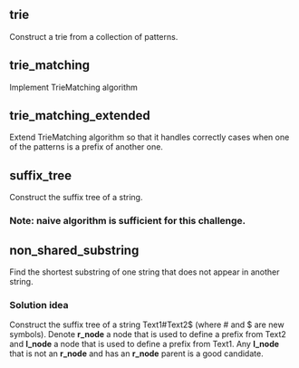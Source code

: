 ## trie
Construct a trie from a collection of patterns.

## trie_matching
Implement TrieMatching algorithm

## trie_matching_extended
Extend TrieMatching algorithm so that it handles correctly cases when one of the patterns is a
prefix of another one.

## suffix_tree
Construct the suffix tree of a string.
### Note: naive algorithm is sufficient for this challenge.

## non_shared_substring
Find the shortest substring of one string that does not appear in another string.
### Solution idea
Construct the suffix tree of a string Text1#Text2$ (where # and $ are new symbols).
Denote **r_node** a node that is used to define a prefix from Text2 and **l_node** a node that is used to define a prefix from Text1.
Any **l_node** that is not an **r_node** and has an **r_node** parent is a good candidate. 





